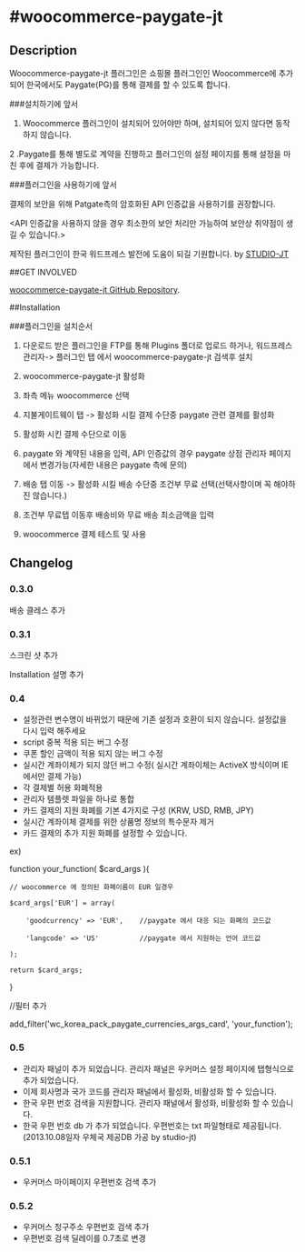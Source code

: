 
#woocommerce-paygate-jt
======================




## Description


Woocommerce-paygate-jt 플러그인은 쇼핑몰 플러그인인 Woocommerce에 추가되어 한국에서도 Paygate(PG)를 통해 결제를 할 수 있도록 합니다.


###설치하기에 앞서 

1. Woocommerce 플러그인이 설치되어 있어야만 하며, 설치되어 있지 않다면 동작하지 않습니다.

2 .Paygate를 통해 별도로 계약을 진행하고 플러그인의 설정 페이지를 통해 설정을 마친 후에 결제가 가능합니다.


###플러그인을 사용하기에 앞서

결제의 보안을 위해 Patgate측의 암호화된 API 인증값을 사용하기를 권장합니다.

<API 인증값을 사용하지 않을 경우 최소한의 보안 처리만 가능하여 보안상 취약점이 생길 수 있습니다.>


제작된 플러그인이 한국 워드프레스 발전에 도움이 되길 기원합니다.   by [STUDIO-JT](http://studio-jt.co.kr)



##GET INVOLVED


[woocommerce-paygate-jt GitHub Repository](https://github.com/Jeongdaeho/woocommerce-paygate-jt).



##Installation


###플러그인을 설치순서

1. 다운로드 받은 플러그인을 FTP를 통해 Plugins 폴더로 업로드 하거나, 워드프레스 관리자-> 플러그인 탭 에서 woocommerce-paygate-jt 검색후 설치
 
2. woocommerce-paygate-jt 활성화

3. 좌측 메뉴 woocommerce 선택
   
4. 지불게이트웨이 탭 -> 활성화 시킬 결제 수단중 paygate 관련 결제를 활성화

5. 활성화 시킨 결제 수단으로 이동
 
5. paygate 와 계약된 내용을 입력, API 인증값의 경우 paygate 상점 관리자 페이지에서 변경가능(자세한 내용은 paygate 측에 문의)

6. 배송 탭 이동 -> 활성화 시킬 배송 수단중 조건부 무료 선택(선택사항이며 꼭 해야하진 않습니다.)

7. 조건부 무료텝 이동후 배송비와 무료 배송 최소금액을 입력

8. woocommerce 결제 테스트 및 사용



## Changelog


### 0.3.0 
배송 클레스 추가

### 0.3.1 

스크린 샷 추가

Installation 설명 추가

### 0.4 
* 설정관련 변수명이 바뀌었기 때문에 기존 설정과 호환이 되지 않습니다. 설정값을 다시 입력 해주세요
* script 중복 적용 되는 버그 수정
* 쿠폰 할인 금액이 적용 되지 않는 버그 수정
* 실시간 계좌이체가 되지 않던 버그 수정( 실시간 계좌이체는 ActiveX 방식이며 IE 에서만 결제 가능)
* 각 결제별 허용 화폐적용
* 관리자 템플렛 파일을 하나로 통합
* 카드 결제의 지원 화폐를 기본 4가지로 구성 (KRW, USD, RMB, JPY)
* 실시간 계좌이체 결제를 위한 상품명 정보의 특수문자 제거
* 카드 결제의 추가 지원 화폐를 설정할 수 있습니다. 

ex)

function your_function( $card_args ){

    // woocommerce 에 정의된 화폐이름이 EUR 일경우
    
    $card_args['EUR'] = array(
    
        'goodcurrency' => 'EUR',    //paygate 에서 대응 되는 화폐의 코드값
	
        'langcode' => 'US'          //paygate 에서 지원하는 언어 코드값
	
    );
    
    return $card_args;
    
}

//필터 추가

add_filter('wc_korea_pack_paygate_currencies_args_card', 'your_function');

### 0.5 
* 관리자 패널이 추가 되었습니다. 관리자 패널은 우커머스 설정 페이지에 탭형식으로 추가 되었습니다.
* 이제 회사명과 국가 코드를 관리자 패널에서 활성화, 비활성화 할 수 있습니다.
* 한국 우편 번호 검색을 지원합니다. 관리자 패널에서 활성화, 비활성화 할 수 있습니다.
* 한국 우편 번호 db 가 추가 되었습니다. 우편번호는 txt 파일형태로 제공됩니다. (2013.10.08일자 우체국 제공DB    가공 by studio-jt)

### 0.5.1 
* 우커머스 마이페이지 우편번호 검색 추가

### 0.5.2 
* 우커머스 청구주소 우편번호 검색 추가
* 우편번호 검색 딜레이를 0.7초로 변경